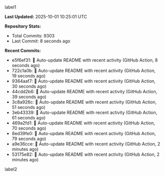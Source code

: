 
label1 
<!-- ACTIVITY_START -->
**Last Updated:** 2025-10-01 10:25:01 UTC

**Repository Stats:**
- Total Commits: 9303
- Last Commit: 8 seconds ago

**Recent Commits:**
- e5f6ef31: 🤖 Auto-update README with recent activity (GitHub Action, 8 seconds ago)
- 722c1a0b: 🤖 Auto-update README with recent activity (GitHub Action, 19 seconds ago)
- 9364aaf7: 🤖 Auto-update README with recent activity (GitHub Action, 30 seconds ago)
- 44cdd2b6: 🤖 Auto-update README with recent activity (GitHub Action, 39 seconds ago)
- 3c8a926c: 🤖 Auto-update README with recent activity (GitHub Action, 51 seconds ago)
- 3eb43339: 🤖 Auto-update README with recent activity (GitHub Action, 61 seconds ago)
- 469a2fd1: 🤖 Auto-update README with recent activity (GitHub Action, 70 seconds ago)
- 8ed39fe0: 🤖 Auto-update README with recent activity (GitHub Action, 79 seconds ago)
- a9e36cce: 🤖 Auto-update README with recent activity (GitHub Action, 2 minutes ago)
- 53175e82: 🤖 Auto-update README with recent activity (GitHub Action, 2 minutes ago)
<!-- ACTIVITY_END -->

label2
